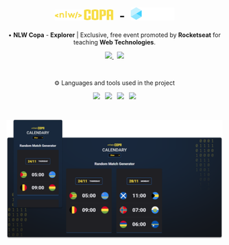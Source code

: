<!--Heading-->
<h1 align='center'>
  <img src='.github/nlw.svg' height='25px' />
	&nbsp;-&nbsp;
  <img src='.github/explorer.svg' height='30px' />
</h1>
<p align='center'>
  • <strong>NLW Copa</strong> - <strong>Explorer</strong> | Exclusive, free event promoted by <strong>Rocketseat</strong> for teaching <strong>Web Technologies</strong>.
</p>
<p align='center'>
  <a href='https://pedrvisk.github.io/Explorer-NLWCopa/'>
  	<img src='https://img.shields.io/badge/Preview-20232A?style=for-the-badge&logo=vite&logoColor=white' />
  </a>&nbsp;
  <a href='https://www.figma.com/file/Q46OdjF3fPsvepEUe6c0cu/NLW-Copa-Explorer-%7C-Schedule-Match'>
    <img src='https://img.shields.io/badge/Template-4B275F?style=for-the-badge&logo=figma&logoColor=white' />
  </a>
</p>
<br/>
<!--/Heading-->

<!--Section-->
<p align='center'>
  ⚙️ Languages and tools used in the project
</p>
<p align='center'>
  <img src='https://img.shields.io/badge/JavaScript-F7DF1E?style=for-the-badge&logo=javascript&logoColor=black' />&nbsp;&nbsp;
  <img src='https://img.shields.io/badge/CSS3-1572B6?style=for-the-badge&logo=css3&logoColor=white' />&nbsp;&nbsp;
  <img src='https://img.shields.io/badge/HTML5-E34F26?style=for-the-badge&logo=html5&logoColor=white' />&nbsp;&nbsp;
  <img src='https://img.shields.io/badge/Figma-4B275F?style=for-the-badge&logo=figma&logoColor=white' />
</p>
<br/>
<!--/Section-->

<!--Section-->
<p align='center'>
  <img alt='Preview' src='.github/preview.png' />
</p>
<!--/Section-->
